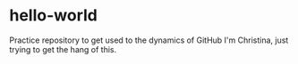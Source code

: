 # hello-world
Practice repository to get used to the dynamics of GitHub 
I'm Christina, just trying to get the hang of this. 
